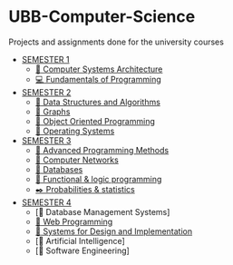 # UBB-Computer-Science
Projects and assignments done for the university courses

* [SEMESTER 1](Semester1/)
    * [:triangular_flag_on_post: Computer Systems Architecture](Semester1/ASC)
    * [:computer: Fundamentals of Programming](Semester1/FP)
* [SEMESTER 2](Semester2/)
    * [:green_book: Data Structures and Algorithms](Semester2/DSA)
    * [:triangular_ruler: Graphs](Semester2/Graphs)
    * [:pushpin: Object Oriented Programming](Semester2/OOP)
    * [:file_folder: Operating Systems](Operating%20Systems)
* [SEMESTER 3](Semester3/)
    * [:santa: Advanced Programming Methods](Semester3/Advanced%20programming%20methods)
    * [:electric_plug: Computer Networks](Semester3/Computer%20Networks)
    * [:floppy_disk: Databases](Semester3/Databases)
    * [:dvd: Functional & logic programming](Semester3/Functional%20%26%20programming%20language)
    * [:black_nib: Probabilities & statistics](Semester3/Probabilities%20and%20statistics)
* [SEMESTER 4](Semester4/)
    * [:mushroom: Database Management Systems]
    * [:tulip: Web Programming](Semester4/web)
    * [:butterfly: Systems for Design and Implementation](Semester4/sdi)
    * [:cherries: Artificial Intelligence]
    * [:rocket: Software Engineering]
